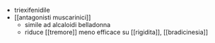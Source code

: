 - triexifenidile
- [[antagonisti muscarinici]]
	- simile ad alcaloidi belladonna
	- riduce [[tremore]] meno efficace su [[rigidita]], [[bradicinesia]]